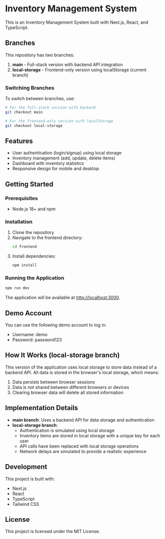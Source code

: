 # Inventory Management System

This is an Inventory Management System built with Next.js, React, and TypeScript.

## Branches

This repository has two branches:

1. **main** - Full-stack version with backend API integration
2. **local-storage** - Frontend-only version using localStorage (current branch)

### Switching Branches

To switch between branches, use:

```bash
# For the full-stack version with backend
git checkout main

# For the frontend-only version with localStorage
git checkout local-storage
```

## Features

- User authentication (login/signup) using local storage
- Inventory management (add, update, delete items)
- Dashboard with inventory statistics
- Responsive design for mobile and desktop

## Getting Started

### Prerequisites

- Node.js 18+ and npm

### Installation

1. Clone the repository
2. Navigate to the frontend directory:
   ```bash
   cd frontend
   ```
3. Install dependencies:
   ```bash
   npm install
   ```

### Running the Application

```bash
npm run dev
```

The application will be available at [http://localhost:3000](http://localhost:3000).

## Demo Account

You can use the following demo account to log in:

- Username: demo
- Password: password123

## How It Works (local-storage branch)

This version of the application uses local storage to store data instead of a backend API. All data is stored in the browser's local storage, which means:

1. Data persists between browser sessions
2. Data is not shared between different browsers or devices
3. Clearing browser data will delete all stored information

## Implementation Details

- **main branch**: Uses a backend API for data storage and authentication
- **local-storage branch**:
  - Authentication is simulated using local storage
  - Inventory items are stored in local storage with a unique key for each user
  - API calls have been replaced with local storage operations
  - Network delays are simulated to provide a realistic experience

## Development

This project is built with:

- Next.js
- React
- TypeScript
- Tailwind CSS

## License

This project is licensed under the MIT License.
